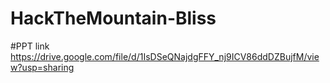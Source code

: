 # HackTheMountain-Bliss
#PPT link
https://drive.google.com/file/d/1IsDSeQNajdgFFY_nj9ICV86ddDZBujfM/view?usp=sharing
